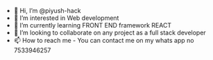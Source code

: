 - 👋 Hi, I’m @piyush-hack
- 👀 I’m interested in Web development
- 🌱 I’m currently learning FRONT END framework REACT
- 💞️ I’m looking to collaborate on any project as a full stack developer
- 📫 How to reach me - You can contact me on my whats app no 7533946257

<!---
piyush-hack/piyush-hack is a ✨ special ✨ repository because its `README.md` (this file) appears on your GitHub profile.
You can click the Preview link to take a look at your changes.
--->

